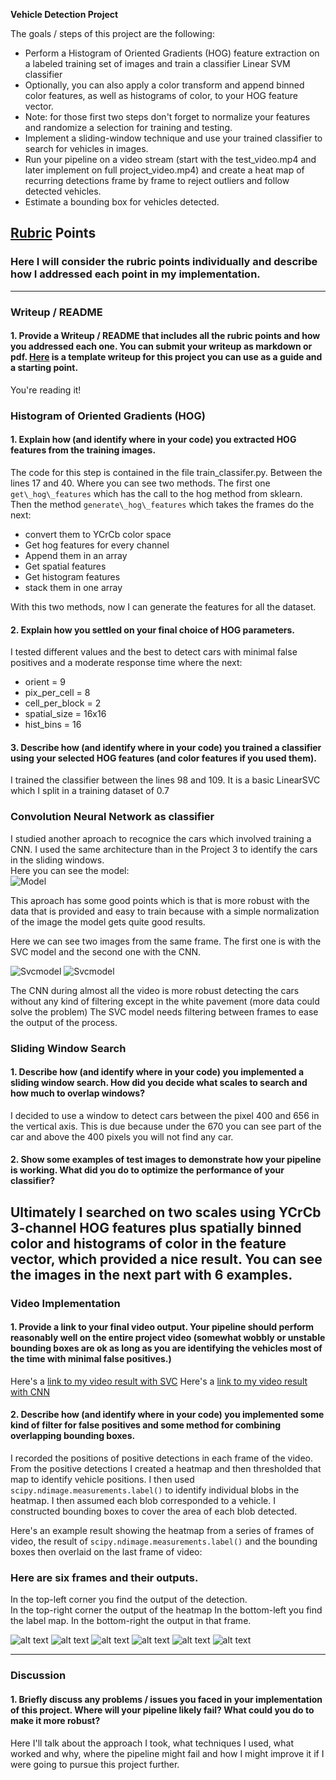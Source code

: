 **Vehicle Detection Project**

The goals / steps of this project are the following:

* Perform a Histogram of Oriented Gradients (HOG) feature extraction on a labeled training set of images and train a classifier Linear SVM classifier
* Optionally, you can also apply a color transform and append binned color features, as well as histograms of color, to your HOG feature vector. 
* Note: for those first two steps don't forget to normalize your features and randomize a selection for training and testing.
* Implement a sliding-window technique and use your trained classifier to search for vehicles in images.
* Run your pipeline on a video stream (start with the test_video.mp4 and later implement on full project_video.mp4) and create a heat map of recurring detections frame by frame to reject outliers and follow detected vehicles.
* Estimate a bounding box for vehicles detected.

[//]: # (Image References)

[svcscreen]: ./output_images/svc.png
[cnnscreen]: ./output_images/cnn.png
[model]: ./output_images/model.png
[figure1]: ./output_images/figure_1.png
[figure2]: ./output_images/figure_2.png
[figure3]: ./output_images/figure_3.png
[figure4]: ./output_images/figure_4.png
[figure5]: ./output_images/figure_5.png
[figure6]: ./output_images/figure_6.png

## [Rubric](https://review.udacity.com/#!/rubrics/513/view) Points
### Here I will consider the rubric points individually and describe how I addressed each point in my implementation.  

---
### Writeup / README

#### 1. Provide a Writeup / README that includes all the rubric points and how you addressed each one.  You can submit your writeup as markdown or pdf.  [Here](https://github.com/udacity/CarND-Vehicle-Detection/blob/master/writeup_template.md) is a template writeup for this project you can use as a guide and a starting point.  

You're reading it!

### Histogram of Oriented Gradients (HOG)

#### 1. Explain how (and identify where in your code) you extracted HOG features from the training images.

The code for this step is contained in the file train_classifer.py. Between the lines 17 and 40. Where you can see two methods. The first one `get\_hog\_features` which has the call to the hog method from sklearn. 
Then the method `generate\_hog\_features` which takes the frames do the next:
* convert them to YCrCb color space
* Get hog features for every channel
* Append them in an array
* Get spatial features 
* Get histogram features
* stack them in one array

With this two methods, now I can generate the features for all the dataset.

#### 2. Explain how you settled on your final choice of HOG parameters.

I tested different values and the best to detect cars with minimal false positives and a moderate response time where the next:
* orient = 9
* pix_per_cell = 8
* cell_per_block = 2
* spatial_size = 16x16
* hist_bins = 16

#### 3. Describe how (and identify where in your code) you trained a classifier using your selected HOG features (and color features if you used them).

I trained the classifier between the lines 98 and 109. It is a basic LinearSVC which I split in a training dataset of 0.7

### Convolution Neural Network as classifier

I studied another aproach to recognice the cars which involved training a CNN. I used the same architecture than in the Project 3 to identify the cars in the sliding windows.  
Here you can see the model:  
![Model][model]

This aproach has some good points which is that is more robust with the data that is provided and easy to train because with a simple normalization of the image the model gets quite good results.

Here we can see two images from the same frame. The first one is with the SVC model and the second one with the CNN.

![Svcmodel][svcscreen]
![Svcmodel][cnnscreen]

The CNN during almost all the video is more robust detecting the cars without any kind of filtering except in the white pavement (more data could solve the problem)
The SVC model needs filtering between frames to ease the output of the process.

### Sliding Window Search

#### 1. Describe how (and identify where in your code) you implemented a sliding window search.  How did you decide what scales to search and how much to overlap windows?

I decided to use a window to detect cars between the pixel 400 and 656 in the vertical axis. This is due because under the 670 you can see part of the car and above the 400 pixels you will not find any car.

#### 2. Show some examples of test images to demonstrate how your pipeline is working.  What did you do to optimize the performance of your classifier?

Ultimately I searched on two scales using YCrCb 3-channel HOG features plus spatially binned color and histograms of color in the feature vector, which provided a nice result.  You can see the images in the next part with 6 examples.
---

### Video Implementation

#### 1. Provide a link to your final video output.  Your pipeline should perform reasonably well on the entire project video (somewhat wobbly or unstable bounding boxes are ok as long as you are identifying the vehicles most of the time with minimal false positives.)
Here's a [link to my video result with SVC](./output_images/project_video_SVC.mp4)
Here's a [link to my video result with CNN](./output_images/project_video_CNN.mp4)


#### 2. Describe how (and identify where in your code) you implemented some kind of filter for false positives and some method for combining overlapping bounding boxes.

I recorded the positions of positive detections in each frame of the video.  From the positive detections I created a heatmap and then thresholded that map to identify vehicle positions.  I then used `scipy.ndimage.measurements.label()` to identify individual blobs in the heatmap.  I then assumed each blob corresponded to a vehicle.  I constructed bounding boxes to cover the area of each blob detected.  

Here's an example result showing the heatmap from a series of frames of video, the result of `scipy.ndimage.measurements.label()` and the bounding boxes then overlaid on the last frame of video:

### Here are six frames and their outputs.
In the top-left corner you find the output of the detection.  
In the top-right corner the output of the heatmap
In the bottom-left you find the label map.
In the bottom-right the output in that frame.

![alt text][figure1]
![alt text][figure2]
![alt text][figure3]
![alt text][figure4]
![alt text][figure5]
![alt text][figure6]




---

### Discussion

#### 1. Briefly discuss any problems / issues you faced in your implementation of this project.  Where will your pipeline likely fail?  What could you do to make it more robust?

Here I'll talk about the approach I took, what techniques I used, what worked and why, where the pipeline might fail and how I might improve it if I were going to pursue this project further.  

